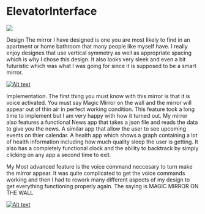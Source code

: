 # ElevatorInterface

![](p2.Mason.Weaver.png)

Design
The mirror I have designed is one you are most likely to find in an apartment or home bathroom that many people like myself have.
I really enjoy designes that use vertical symmetry as well as appropriate spacing which is why I chose this design.
It also looks very sleek and even a bit futuristic which was what I was going for since it is supposed to be a smart mirror.


[![Alt text](https://img.youtube.com/vi/s8sigc5FdtM/0.jpg)](https://www.youtube.com/watch?v=s8sigc5FdtM)



Implementation.
The first thing you must know with this mirror is that it is voice activated.
You must say Magic Mirror on the wall and the mirror will appear out of thin air in perfect working condition.
This feature took a long time to implement but I am very happy with how it turned out. 
My mirror also features a functional News app that takes a json file and reads the data to give you the news.
A similar app that allow the user to see upcoming events on thier calendar.
A health app which shows a graph containing a lot of health information including how much quality sleep the user is getting.
It also has a completely functional clock and the ability to backtrack by simply clicking on any app a second time to exit.

My Most advanced feature is the voice command neccesary to turn make the mirror appear. It was quite complicated to get the voice commands working and then I had to rework many different aspects of my design to get everything functioning properly again.
The saying is MAGIC MIRROR ON THE WALL





[![Alt text](https://img.youtube.com/vi/E2kvVXVP8Ns/0.jpg)](https://www.youtube.com/watch?v=E2kvVXVP8Ns)


